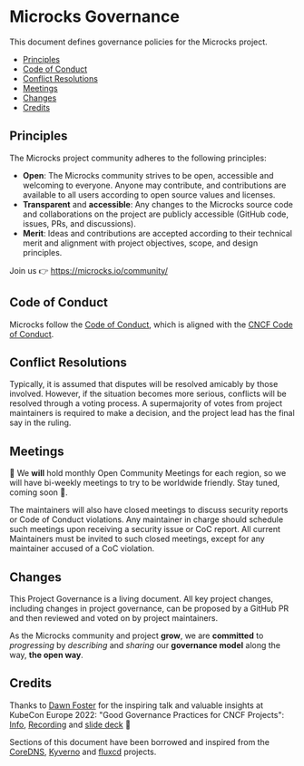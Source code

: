 # Microcks Governance

This document defines governance policies for the Microcks project.

- [Principles](#principles)
- [Code of Conduct](#code-of-conduct)
- [Conflict Resolutions](#conflict-resolutions)
- [Meetings](#meetings)
- [Changes](#changes)
- [Credits](#credits)

## Principles
The Microcks project community adheres to the following principles:

- **Open**: The Microcks community strives to be open, accessible and welcoming to everyone. Anyone may contribute, and contributions are available to all users according to open source values and licenses.
- **Transparent** and **accessible**: Any changes to the Microcks source code and collaborations on the project are publicly accessible (GitHub code, issues, PRs, and discussions).
- **Merit**: Ideas and contributions are accepted according to their technical merit and alignment with project objectives, scope, and design principles.

Join us 👉 https://microcks.io/community/

## Code of Conduct
Microcks follow the [Code of Conduct](CODE_OF_CONDUCT.md), which is aligned with the [CNCF Code of Conduct](https://github.com/cncf/foundation/blob/master/code-of-conduct.md).

## Conflict Resolutions
Typically, it is assumed that disputes will be resolved amicably by those involved. However, if the situation becomes more serious, conflicts will be resolved through a voting process. A supermajority of votes from project maintainers is required to make a decision, and the project lead has the final say in the ruling.

## Meetings
🚧 We **will** hold monthly Open Community Meetings for each region, so we will have bi-weekly meetings to try to be worldwide friendly. Stay tuned, coming soon 🚧.

The maintainers will also have closed meetings to discuss security reports or Code of Conduct violations. Any maintainer in charge should schedule such meetings upon receiving a security issue or CoC report. All current Maintainers must be invited to such closed meetings, except for any maintainer accused of a CoC violation.

## Changes
This Project Governance is a living document. All key project changes, including changes in project governance, can be proposed by a GitHub PR and then reviewed and voted on by project maintainers.

As the Microcks community and project **grow**, we are **committed** to _progressing_ by _describing_ and _sharing_ our **governance model** along the way, **the open way**.

## Credits
Thanks to [Dawn Foster](https://github.com/geekygirldawn) for the inspiring talk and valuable insights at KubeCon Europe 2022: "Good Governance Practices for CNCF Projects":
[Info](https://contribute.cncf.io/resources/videos/2022/good-governance-practices/), [Recording](https://youtu.be/x0tgEpIER1M?si=0EMgdfA1j5kxpXlW) and [slide deck](https://static.sched.com/hosted_files/kccnceu2022/7c/Good_Governance_CNCF_Projects.pdf) 👀

Sections of this document have been borrowed and inspired from the [CoreDNS](https://github.com/coredns/coredns/blob/master/GOVERNANCE.md), [Kyverno](https://github.com/kyverno/kyverno/blob/main/GOVERNANCE.md) and [fluxcd](https://github.com/fluxcd/community/blob/main/GOVERNANCE.md) projects.
